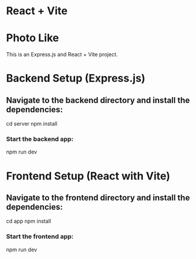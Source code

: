 # React + Vite
# Photo Like

This is an Express.js and React + Vite project.


# Backend Setup (Express.js)

## Navigate to the backend directory and install the dependencies:

cd server
npm install

### Start the backend app:
npm run dev


# Frontend Setup (React with Vite)

## Navigate to the frontend directory and install the dependencies:

cd app
npm install

### Start the frontend app:
npm run dev
